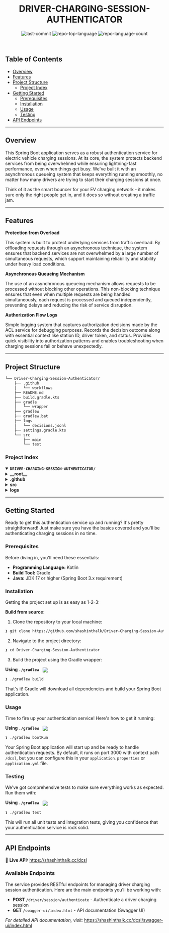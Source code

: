 <p align="center"><h1 align="center">DRIVER-CHARGING-SESSION-AUTHENTICATOR</h1></p>
<p align="center">
	<img src="https://img.shields.io/github/last-commit/shashinthalk/Driver-Charging-Session-Authenticator?style=default&logo=git&logoColor=white&color=0080ff" alt="last-commit">
	<img src="https://img.shields.io/github/languages/top/shashinthalk/Driver-Charging-Session-Authenticator?style=default&color=0080ff" alt="repo-top-language">
	<img src="https://img.shields.io/github/languages/count/shashinthalk/Driver-Charging-Session-Authenticator?style=default&color=0080ff" alt="repo-language-count">
</p>
<p align="center"><!-- default option, no dependency badges. -->
</p>
<p align="center">
	<!-- default option, no dependency badges. -->
</p>
<br>

##  Table of Contents

- [ Overview](#-overview)
- [ Features](#-features)
- [ Project Structure](#-project-structure)
  - [ Project Index](#-project-index)
- [ Getting Started](#-getting-started)
  - [ Prerequisites](#-prerequisites)
  - [ Installation](#-installation)
  - [ Usage](#-usage)
  - [ Testing](#-testing)
- [ API Endpoints](#-api-endpoints)

---

##  Overview

This Spring Boot application serves as a robust authentication service for electric vehicle charging sessions. At its core, the system protects backend services from being overwhelmed while ensuring lightning-fast performance, even when things get busy. We've built it with an asynchronous queueing system that keeps everything running smoothly, no matter how many drivers are trying to start their charging sessions at once.

Think of it as the smart bouncer for your EV charging network - it makes sure only the right people get in, and it does so without creating a traffic jam.

---

##  Features

**Protection from Overload**

This system is built to protect underlying services from traffic overload. By offloading requests through an asynchronous technique, the system ensures that backend services are not overwhelmed by a large number of simultaneous requests, which support maintaining reliability and stability under heavy load conditions.

**Asynchronous Queueing Mechanism**

The use of an asynchronous queueing mechanism allows requests to be processed without blocking other operations. This non-blocking technique ensures that even when multiple requests are being handled simultaneously, each request is processed and queued independently, preventing delays and reducing the risk of service disruption.

**Authorization Flow Logs**

Simple logging system that captures authorization decisions made by the ACL service for debugging purposes. Records the decision outcome along with essential context like station ID, driver token, and status. Provides quick visibility into authorization patterns and enables troubleshooting when charging sessions fail or behave unexpectedly.

---

##  Project Structure

```sh
└── Driver-Charging-Session-Authenticator/
    ├── .github
    │   └── workflows
    ├── README.md
    ├── build.gradle.kts
    ├── gradle
    │   └── wrapper
    ├── gradlew
    ├── gradlew.bat
    ├── logs
    │   └── decisions.jsonl
    ├── settings.gradle.kts
    └── src
        ├── main
        └── test
```


###  Project Index
<details open>
	<summary><b><code>DRIVER-CHARGING-SESSION-AUTHENTICATOR/</code></b></summary>
	<details> <!-- __root__ Submodule -->
		<summary><b>__root__</b></summary>
		<blockquote>
			<table>
			<tr>
				<td><b><a href='https://github.com/shashinthalk/Driver-Charging-Session-Authenticator/blob/master/gradlew.bat'>gradlew.bat</a></b></td>
				<td><code>❯ Gradle wrapper script for Windows</code></td>
			</tr>
			<tr>
				<td><b><a href='https://github.com/shashinthalk/Driver-Charging-Session-Authenticator/blob/master/build.gradle.kts'>build.gradle.kts</a></b></td>
				<td><code>❯ Main build configuration with dependencies and plugins</code></td>
			</tr>
			<tr>
				<td><b><a href='https://github.com/shashinthalk/Driver-Charging-Session-Authenticator/blob/master/settings.gradle.kts'>settings.gradle.kts</a></b></td>
				<td><code>❯ Gradle project settings and configuration</code></td>
			</tr>
			</table>
		</blockquote>
	</details>
	<details> <!-- .github Submodule -->
		<summary><b>.github</b></summary>
		<blockquote>
			<details>
				<summary><b>workflows</b></summary>
				<blockquote>
					<table>
					<tr>
						<td><b><a href='https://github.com/shashinthalk/Driver-Charging-Session-Authenticator/blob/master/.github/workflows/deploy.yml'>deploy.yml</a></b></td>
						<td><code>❯ CI/CD pipeline for deployment automation</code></td>
					</tr>
					<tr>
						<td><b><a href='https://github.com/shashinthalk/Driver-Charging-Session-Authenticator/blob/master/.github/workflows/ktlint.yml'>ktlint.yml</a></b></td>
						<td><code>❯ Kotlin code style and formatting checks</code></td>
					</tr>
					</table>
				</blockquote>
			</details>
		</blockquote>
	</details>
	<details> <!-- src Submodule -->
		<summary><b>src</b></summary>
		<blockquote>
			<details>
				<summary><b>main</b></summary>
				<blockquote>
					<details>
						<summary><b>kotlin</b></summary>
						<blockquote>
							<details>
								<summary><b>com</b></summary>
								<blockquote>
									<details>
										<summary><b>shashinthalk</b></summary>
										<blockquote>
											<details>
												<summary><b>driverchargingsessionauthenticator</b></summary>
												<blockquote>
													<table>
													<tr>
														<td><b><a href='https://github.com/shashinthalk/Driver-Charging-Session-Authenticator/blob/master/src/main/kotlin/com/shashinthalk/driverchargingsessionauthenticator/DriverChargingSessionAuthenticatorApplication.kt'>DriverChargingSessionAuthenticatorApplication.kt</a></b></td>
														<td><code>❯ Main Spring Boot application entry point</code></td>
													</tr>
													</table>
													<details>
														<summary><b>common</b></summary>
														<blockquote>
															<details>
																<summary><b>config</b></summary>
																<blockquote>
																	<table>
																	<tr>
																		<td><b><a href='https://github.com/shashinthalk/Driver-Charging-Session-Authenticator/blob/master/src/main/kotlin/com/shashinthalk/driverchargingsessionauthenticator/common/config/CoroutineConfig.kt'>CoroutineConfig.kt</a></b></td>
																		<td><code>❯ Coroutine and async processing configuration</code></td>
																	</tr>
																	<tr>
																		<td><b><a href='https://github.com/shashinthalk/Driver-Charging-Session-Authenticator/blob/master/src/main/kotlin/com/shashinthalk/driverchargingsessionauthenticator/common/config/WebClientConfig.kt'>WebClientConfig.kt</a></b></td>
																		<td><code>❯ HTTP client configuration for external services</code></td>
																	</tr>
																	<tr>
																		<td><b><a href='https://github.com/shashinthalk/Driver-Charging-Session-Authenticator/blob/master/src/main/kotlin/com/shashinthalk/driverchargingsessionauthenticator/common/config/OpenApiConfig.kt'>OpenApiConfig.kt</a></b></td>
																		<td><code>❯ API documentation and Swagger configuration</code></td>
																	</tr>
																	</table>
																</blockquote>
															</details>
														</blockquote>
													</details>
													<details>
														<summary><b>authservice</b></summary>
														<blockquote>
															<details>
																<summary><b>dto</b></summary>
																<blockquote>
																	<table>
																	<tr>
																		<td><b><a href='https://github.com/shashinthalk/Driver-Charging-Session-Authenticator/blob/master/src/main/kotlin/com/shashinthalk/driverchargingsessionauthenticator/authservice/dto/AclRecordBody.kt'>AclRecordBody.kt</a></b></td>
																		<td><code>❯ Data transfer object for ACL record responses</code></td>
																	</tr>
																	<tr>
																		<td><b><a href='https://github.com/shashinthalk/Driver-Charging-Session-Authenticator/blob/master/src/main/kotlin/com/shashinthalk/driverchargingsessionauthenticator/authservice/dto/CallbackBody.kt'>CallbackBody.kt</a></b></td>
																		<td><code>❯ Data transfer object for callback responses</code></td>
																	</tr>
																	</table>
																</blockquote>
															</details>
															<details>
																<summary><b>authenticate</b></summary>
																<blockquote>
																	<table>
																	<tr>
																		<td><b><a href='https://github.com/shashinthalk/Driver-Charging-Session-Authenticator/blob/master/src/main/kotlin/com/shashinthalk/driverchargingsessionauthenticator/authservice/authenticate/Authenticator.kt'>Authenticator.kt</a></b></td>
																		<td><code>❯ Core authentication logic and validation</code></td>
																	</tr>
																	</table>
																</blockquote>
															</details>
															<details>
																<summary><b>logger</b></summary>
																<blockquote>
																	<table>
																	<tr>
																		<td><b><a href='https://github.com/shashinthalk/Driver-Charging-Session-Authenticator/blob/master/src/main/kotlin/com/shashinthalk/driverchargingsessionauthenticator/authservice/logger/DecisionLogger.kt'>DecisionLogger.kt</a></b></td>
																		<td><code>❯ Authorization decision logging</code></td>
																	</tr>
																	</table>
																</blockquote>
															</details>
															<details>
																<summary><b>service</b></summary>
																<blockquote>
																	<table>
																	<tr>
																		<td><b><a href='https://github.com/shashinthalk/Driver-Charging-Session-Authenticator/blob/master/src/main/kotlin/com/shashinthalk/driverchargingsessionauthenticator/authservice/service/AuthorizationService.kt'>AuthorizationService.kt</a></b></td>
																		<td><code>❯ Core business logic for session authorization</code></td>
																	</tr>
																	</table>
																</blockquote>
															</details>
														</blockquote>
													</details>
													<details>
														<summary><b>api</b></summary>
														<blockquote>
															<details>
																<summary><b>dto</b></summary>
																<blockquote>
																	<table>
																	<tr>
																		<td><b><a href='https://github.com/shashinthalk/Driver-Charging-Session-Authenticator/blob/master/src/main/kotlin/com/shashinthalk/driverchargingsessionauthenticator/api/dto/RequestAcknowledgment.kt'>RequestAcknowledgment.kt</a></b></td>
																		<td><code>❯ API response model for request confirmations</code></td>
																	</tr>
																	<tr>
																		<td><b><a href='https://github.com/shashinthalk/Driver-Charging-Session-Authenticator/blob/master/src/main/kotlin/com/shashinthalk/driverchargingsessionauthenticator/api/dto/SessionRequestBody.kt'>SessionRequestBody.kt</a></b></td>
																		<td><code>❯ Request payload model for charging sessions</code></td>
																	</tr>
																	</table>
																</blockquote>
															</details>
															<details>
																<summary><b>controller</b></summary>
																<blockquote>
																	<table>
																	<tr>
																		<td><b><a href='https://github.com/shashinthalk/Driver-Charging-Session-Authenticator/blob/master/src/main/kotlin/com/shashinthalk/driverchargingsessionauthenticator/api/controller/DriverSessionRequestController.kt'>DriverSessionRequestController.kt</a></b></td>
																		<td><code>❯ REST API endpoints for driver session management</code></td>
																	</tr>
																	</table>
																</blockquote>
															</details>
														</blockquote>
													</details>
													<details>
														<summary><b>exception</b></summary>
														<blockquote>
															<table>
															<tr>
																<td><b><a href='https://github.com/shashinthalk/Driver-Charging-Session-Authenticator/blob/master/src/main/kotlin/com/shashinthalk/driverchargingsessionauthenticator/exception/ValidationExceptionHandler.kt'>ValidationExceptionHandler.kt</a></b></td>
																<td><code>❯ Global exception handling and error responses</code></td>
															</tr>
															</table>
														</blockquote>
													</details>
												</blockquote>
											</details>
										</blockquote>
									</details>
								</blockquote>
							</details>
						</blockquote>
					</details>
				</blockquote>
			</details>
			<details>
				<summary><b>test</b></summary>
				<blockquote>
					<details>
						<summary><b>kotlin</b></summary>
						<blockquote>
							<details>
								<summary><b>com</b></summary>
								<blockquote>
									<details>
										<summary><b>shashinthalk</b></summary>
										<blockquote>
											<details>
												<summary><b>driverchargingsessionauthenticator</b></summary>
												<blockquote>
													<details>
														<summary><b>api</b></summary>
														<blockquote>
															<details>
																<summary><b>controller</b></summary>
																<blockquote>
																	<table>
																	<tr>
																		<td><b><a href='https://github.com/shashinthalk/Driver-Charging-Session-Authenticator/blob/master/src/test/kotlin/com/shashinthalk/driverchargingsessionauthenticator/api/controller/DriverSessionRequestControllerTest.kt'>DriverSessionRequestControllerTest.kt</a></b></td>
																		<td><code>❯ Controller layer tests for API endpoints</code></td>
																	</tr>
																	</table>
																</blockquote>
															</details>
														</blockquote>
													</details>
													<details>
														<summary><b>authservice</b></summary>
														<blockquote>
															<details>
																<summary><b>service</b></summary>
																<blockquote>
																	<table>
																	<tr>
																		<td><b><a href='https://github.com/shashinthalk/Driver-Charging-Session-Authenticator/blob/master/src/test/kotlin/com/shashinthalk/driverchargingsessionauthenticator/authservice/service/AuthorizationServiceTest.kt'>AuthorizationServiceTest.kt</a></b></td>
																		<td><code>❯ Unit tests for authorization business logic</code></td>
																	</tr>
																	</table>
																</blockquote>
															</details>
														</blockquote>
													</details>
												</blockquote>
											</details>
										</blockquote>
									</details>
								</blockquote>
							</details>
						</blockquote>
					</details>
				</blockquote>
			</details>
		</blockquote>
	</details>
	<details> <!-- logs Submodule -->
		<summary><b>logs</b></summary>
		<blockquote>
			<table>
			<tr>
				<td><b><a href='https://github.com/shashinthalk/Driver-Charging-Session-Authenticator/blob/master/logs/decisions.jsonl'>decisions.jsonl</a></b></td>
				<td><code>❯ Authorization decision logs in JSON Lines format</code></td>
			</tr>
			</table>
		</blockquote>
	</details>
</details>

---
##  Getting Started

Ready to get this authentication service up and running? It's pretty straightforward! Just make sure you have the basics covered and you'll be authenticating charging sessions in no time.

###  Prerequisites

Before diving in, you'll need these essentials:

- **Programming Language:** Kotlin
- **Build Tool:** Gradle
- **Java:** JDK 17 or higher (Spring Boot 3.x requirement)


###  Installation

Getting the project set up is as easy as 1-2-3:

**Build from source:**

1. Clone the repository to your local machine:
```sh
❯ git clone https://github.com/shashinthalk/Driver-Charging-Session-Authenticator
```

2. Navigate to the project directory:
```sh
❯ cd Driver-Charging-Session-Authenticator
```

3. Build the project using the Gradle wrapper:

**Using `./gradlew`** &nbsp; [<img align="center" src="https://img.shields.io/badge/Kotlin-0095D5.svg?style={badge_style}&logo=kotlin&logoColor=white" />](https://kotlinlang.org/)

```sh
❯ ./gradlew build  
```

That's it! Gradle will download all dependencies and build your Spring Boot application.

###  Usage

Time to fire up your authentication service! Here's how to get it running:

**Using `./gradlew`** &nbsp; [<img align="center" src="https://img.shields.io/badge/Kotlin-0095D5.svg?style={badge_style}&logo=kotlin&logoColor=white" />](https://kotlinlang.org/)

```sh
❯ ./gradlew bootRun
```

Your Spring Boot application will start up and be ready to handle authentication requests. By default, it runs on port 3000 with context path `/dcsl`, but you can configure this in your `application.properties` or `application.yml` file.

###  Testing

We've got comprehensive tests to make sure everything works as expected. Run them with:

**Using `./gradlew`** &nbsp; [<img align="center" src="https://img.shields.io/badge/Kotlin-0095D5.svg?style={badge_style}&logo=kotlin&logoColor=white" />](https://kotlinlang.org/)

```sh
❯ ./gradlew test
```

This will run all unit tests and integration tests, giving you confidence that your authentication service is rock solid.

---

##  API Endpoints

🚀 **Live API:** https://shashinthalk.cc/dcsl

### Available Endpoints

The service provides RESTful endpoints for managing driver charging session authentication. Here are the main endpoints you'll be working with:

- **POST** `/driver/session/authenticate` - Authenticate a driver charging session
- **GET** `/swagger-ui/index.html` - API documentation (Swagger UI)

*For detailed API documentation, visit:* https://shashinthalk.cc/dcsl/swagger-ui/index.html

